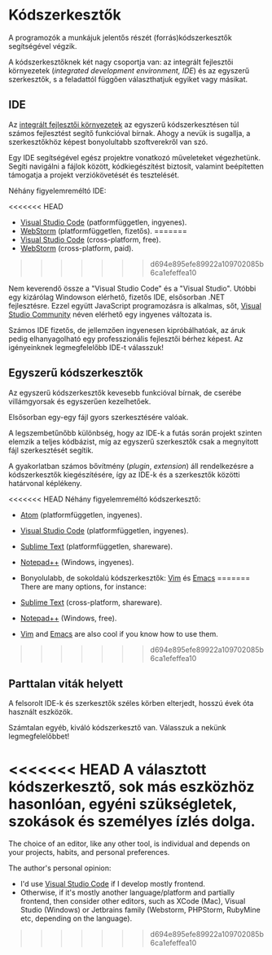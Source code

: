 # Kódszerkesztők

A programozók a munkájuk jelentős részét (forrás)kódszerkesztők segítségével végzik.

A kódszerkesztőknek két nagy csoportja van: az integrált fejlesztői környezetek (*integrated development environment, IDE*) és az egyszerű szerkesztők, s a feladattól függően választhatjuk egyiket vagy másikat.

## IDE

Az [integrált fejlesztői környezetek](https://hu.wikipedia.org/wiki/Integrált_fejlesztői_környezet) az egyszerű kódszerkesztésen túl számos fejlesztést segítő funkcióval bírnak. Ahogy a nevük is sugallja, a szerkesztőkhöz képest bonyolultabb szoftverekről van szó.

Egy IDE segítségével egész projektre vonatkozó műveleteket végezhetünk. Segíti navigálni a fájlok között, kódkiegészítést biztosít, valamint beépítetten támogatja a projekt verziókövetését és tesztelését.

Néhány figyelemreméltó IDE:

<<<<<<< HEAD
- [Visual Studio Code](https://code.visualstudio.com/) (patformfüggetlen, ingyenes).
- [WebStorm](http://www.jetbrains.com/webstorm/) (platformfüggetlen, fizetős).
=======
- [Visual Studio Code](https://code.visualstudio.com/) (cross-platform, free).
- [WebStorm](https://www.jetbrains.com/webstorm/) (cross-platform, paid).
>>>>>>> d694e895efe89922a109702085b6ca1efeffea10

Nem keverendő össze a "Visual Studio Code" és a "Visual Studio". Utóbbi egy kizárólag Windowson elérhető, fizetős IDE, elsősorban .NET fejlesztésre. Ezzel együtt JavaScript programozásra is alkalmas, sőt, [Visual Studio Community](https://www.visualstudio.com/vs/community/) néven elérhető egy ingyenes változata is.

Számos IDE fizetős, de jellemzően ingyenesen kipróbálhatóak, az áruk pedig elhanyagolható egy professzionális fejlesztői bérhez képest. Az igényeinknek legmegfelelőbb IDE-t válasszuk!

## Egyszerű kódszerkesztők

Az egyszerű kódszerkesztők kevesebb funkcióval bírnak, de cserébe villámgyorsak és egyszerűen kezelhetőek.

Elsősorban egy-egy fájl gyors szerkesztésére valóak.

A legszembetűnőbb különbség, hogy az IDE-k a futás során projekt szinten elemzik a teljes kódbázist, míg az egyszerű szerkesztők csak a megnyitott fájl szerkesztését segítik.

A gyakorlatban számos bővítmény (*plugin*, *extension*) áll rendelkezésre a kódszerkesztők kiegészítésére, így az IDE-k és a szerkesztők közötti határvonal képlékeny.

<<<<<<< HEAD
Néhány figyelemreméltó kódszerkesztő:

- [Atom](https://atom.io/) (platformfüggetlen, ingyenes).
- [Visual Studio Code](https://code.visualstudio.com/) (platformfüggetlen, ingyenes).
- [Sublime Text](http://www.sublimetext.com) (platformfüggetlen, shareware).
- [Notepad++](https://notepad-plus-plus.org/) (Windows, ingyenes).
- Bonyolulabb, de sokoldalú kódszerkesztők: [Vim](http://www.vim.org/) és [Emacs](https://www.gnu.org/software/emacs/)
=======
There are many options, for instance:

- [Sublime Text](https://www.sublimetext.com/) (cross-platform, shareware).
- [Notepad++](https://notepad-plus-plus.org/) (Windows, free).
- [Vim](https://www.vim.org/) and [Emacs](https://www.gnu.org/software/emacs/) are also cool if you know how to use them.
>>>>>>> d694e895efe89922a109702085b6ca1efeffea10

## Parttalan viták helyett

A felsorolt IDE-k és szerkesztők széles körben elterjedt, hosszú évek óta használt eszközök.

Számtalan egyéb, kiváló kódszerkesztő van. Válasszuk a nekünk legmegfelelőbbet!

<<<<<<< HEAD
A választott kódszerkesztő, sok más eszközhöz hasonlóan, egyéni szükségletek, szokások és személyes ízlés dolga.
=======
The choice of an editor, like any other tool, is individual and depends on your projects, habits, and personal preferences.

The author's personal opinion:

- I'd use [Visual Studio Code](https://code.visualstudio.com/) if I develop mostly frontend.
- Otherwise, if it's mostly another language/platform and partially frontend, then consider other editors, such as XCode (Mac), Visual Studio (Windows) or Jetbrains family (Webstorm, PHPStorm, RubyMine etc, depending on the language).
>>>>>>> d694e895efe89922a109702085b6ca1efeffea10
